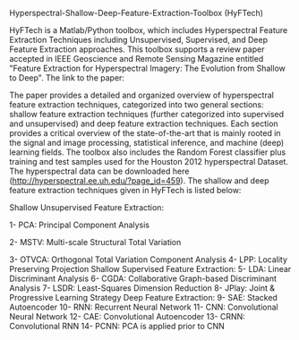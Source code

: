 Hyperspectral-Shallow-Deep-Feature-Extraction-Toolbox (HyFTech)

HyFTech is a Matlab/Python toolbox, which includes Hyperspectral Feature Extraction Techniques including Unsupervised, Supervised, and Deep Feature Extraction approaches. This toolbox supports a review paper accepted in IEEE Geoscience and Remote Sensing Magazine entitled "Feature Extraction for Hyperspectral Imagery: The Evolution from Shallow to Deep". The link to the paper:



The paper provides a detailed and organized overview of hyperspectral feature extraction techniques, categorized into two general sections: shallow feature extraction techniques (further categorized into supervised and unsupervised) and deep feature extraction techniques. Each section provides a critical overview of the state-of-the-art that is mainly rooted in the signal and image processing, statistical inference, and machine (deep) learning fields. The toolbox also includes the Random Forest classifier plus training and test samples used for the Houston 2012 hyperspectral Dataset. The hyperspectral data can be downloaded here (http://hyperspectral.ee.uh.edu/?page_id=459). The shallow and deep feature extraction techniques given in HyFTech is listed below:

Shallow Unsupervised Feature Extraction:

1- PCA: Principal Component Analysis

2- MSTV: Multi-scale Structural Total Variation

3- OTVCA: Orthogonal Total Variation Component Analysis
4- LPP: Locality Preserving Projection
Shallow Supervised Feature Extraction:
5- LDA: Linear Discriminant Analysis
6- CGDA: Collaborative Graph-based Discriminant Analysis
7- LSDR: Least-Squares Dimension Reduction
8- JPlay: Joint & Progressive Learning Strategy
Deep Feature Extraction:
9- SAE: Stacked Autoencoder 
10- RNN: Recurrent Neural Network
11- CNN: Convolutional Neural Network
12- CAE: Convolutional Autoencoder
13- CRNN: Convolutional RNN
14- PCNN: PCA is applied prior to CNN  
